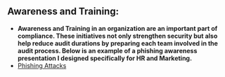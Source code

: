 <h2>Awareness and Training:</h2>

- <b>Awareness and Training in an organization are an important part of compliance. These initiatives not only strengthen security but also help reduce audit durations by preparing each team involved in the audit process. Below is an example of a phishing awareness presentation I designed specifically for HR and Marketing.</b>
 - [Phishing Attacks](https://drive.google.com/file/d/1Xf9OGw_v-jfrI7q0Yezcq2ZWcjmfscxA/view?usp=sharing)

   
